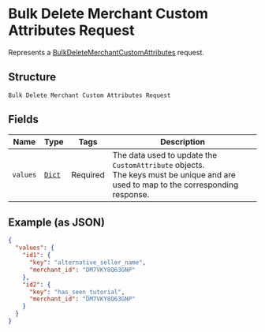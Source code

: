 
# Bulk Delete Merchant Custom Attributes Request

Represents a [BulkDeleteMerchantCustomAttributes](../../doc/api/merchant-custom-attributes.md#bulk-delete-merchant-custom-attributes) request.

## Structure

`Bulk Delete Merchant Custom Attributes Request`

## Fields

| Name | Type | Tags | Description |
|  --- | --- | --- | --- |
| `values` | [`Dict`](../../doc/models/bulk-delete-merchant-custom-attributes-request-merchant-custom-attribute-delete-request.md) | Required | The data used to update the `CustomAttribute` objects.<br>The keys must be unique and are used to map to the corresponding response. |

## Example (as JSON)

```json
{
  "values": {
    "id1": {
      "key": "alternative_seller_name",
      "merchant_id": "DM7VKY8Q63GNP"
    },
    "id2": {
      "key": "has_seen_tutorial",
      "merchant_id": "DM7VKY8Q63GNP"
    }
  }
}
```

